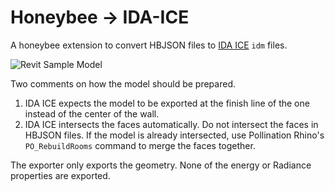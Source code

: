 # Honeybee -> IDA-ICE

A honeybee extension to convert HBJSON files to [IDA ICE](https://www.equa.se/en/ida-ice) `idm` files.

![Revit Sample Model](https://github.com/ladybug-tools/honeybee-idaice/assets/2915573/97ce39b6-8f45-4dfc-b2f6-152d457a9c82)

Two comments on how the model should be prepared.

1. IDA ICE expects the model to be exported at the finish line of the one instead of the center of the wall.
1. IDA ICE intersects the faces automatically. Do not intersect the faces in HBJSON files.
  If the model is already intersected, use Pollination Rhino's `PO_RebuildRooms` command to merge the faces
  together.

The exporter only exports the geometry. None of the energy or Radiance properties are exported.
